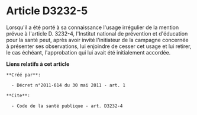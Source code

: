 # Article D3232-5

Lorsqu'il a été porté à sa connaissance l'usage irrégulier de la mention prévue à l'article D. 3232-4, l'Institut national de
prévention et d'éducation pour la santé peut, après avoir invité l'initiateur de la campagne concernée à présenter ses
observations, lui enjoindre de cesser cet usage et lui retirer, le cas échéant, l'approbation qui lui avait été initialement
accordée.

**Liens relatifs à cet article**

	**Créé par**:

	  - Décret n°2011-614 du 30 mai 2011 - art. 1

	**Cite**:

	  - Code de la santé publique - art. D3232-4
